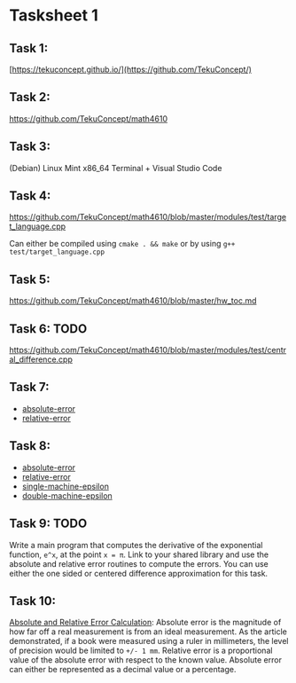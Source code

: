 # Tasksheet 1

## Task 1:
[https://tekuconcept.github.io/](https://github.com/TekuConcept/)

## Task 2:
https://github.com/TekuConcept/math4610

## Task 3:
(Debian) Linux Mint x86_64 Terminal + Visual Studio Code

## Task 4:
https://github.com/TekuConcept/math4610/blob/master/modules/test/target_language.cpp

Can either be compiled using `cmake . && make` or by using `g++ test/target_language.cpp`

## Task 5:
https://github.com/TekuConcept/math4610/blob/master/hw_toc.md

## Task 6: TODO

https://github.com/TekuConcept/math4610/blob/master/modules/test/central_difference.cpp

## Task 7:
* [absolute-error](https://github.com/TekuConcept/math4610/blob/master/modules/doc/errabs.md)
* [relative-error](https://github.com/TekuConcept/math4610/blob/master/modules/doc/errrel.md)

## Task 8:

* [absolute-error](https://github.com/TekuConcept/math4610/blob/master/modules/doc/errabs.md)
* [relative-error](https://github.com/TekuConcept/math4610/blob/master/modules/doc/errrel.md)
* [single-machine-epsilon](https://github.com/TekuConcept/math4610/blob/master/modules/doc/smaceps.md)
* [double-machine-epsilon](https://github.com/TekuConcept/math4610/blob/master/modules/doc/dmaceps.md)

## Task 9: TODO
Write a main program that computes the derivative of the exponential function, `e^x`, at the point `x = π`. Link to your shared library and use the absolute and relative error routines to compute the errors. You can use either the one sided or centered difference approximation for this task.

## Task 10:
[Absolute and Relative Error Calculation](https://www.thoughtco.com/absolute-and-relative-error-calculation-609602): Absolute error is the magnitude of how far off a real measurement is from an ideal measurement. As the article demonstrated, if a book were measured using a ruler in millimeters, the level of precision would be limited to `+/- 1 mm`. Relative error is a proportional value of the absolute error with respect to the known value. Absolute error can either be represented as a decimal value or a percentage.
